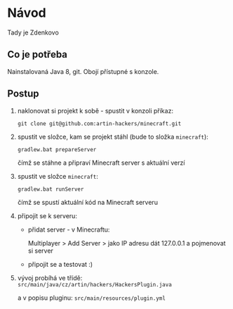 # Návod

Tady je Zdenkovo

## Co je potřeba

Nainstalovaná Java 8, git. Obojí přístupné s konzole.
 

## Postup

1. naklonovat si projekt k sobě - spustit v konzoli příkaz:
   
   `git clone git@github.com:artin-hackers/minecraft.git`

2. spustit ve složce, kam se projekt stáhl (bude to složka `minecraft`):
 
    `gradlew.bat prepareServer` 
    
    čímž se stáhne a připraví Minecraft server s aktuální verzí

3. spustit ve složce `minecraft`:

    `gradlew.bat runServer` 
    
    čímž se spustí aktuální kód na Minecraft serveru

4. připojit se k serveru:
    
    - přidat server - v Minecraftu:
     
        Multiplayer > Add Server > jako IP adresu dát 127.0.0.1 a pojmenovat si server
        
    - připojit se a testovat :)
    
5. vývoj probíhá ve třídě: `src/main/java/cz/artin/hackers/HackersPlugin.java` 
    
    a v popisu pluginu: `src/main/resources/plugin.yml`
